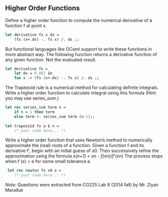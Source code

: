 **Higher Order Functions**
-----
Define a higher order function to compute the numerical derivative of a function f at point x.
```ocaml
let derivative fx x dx = 
	(fx (x+.dx) -. fx x) /. dx ;;
```

But functional languages like OCaml support to write these functions in more abstract way. 
The following function returns a derivative function of any given function. Not the evaluated result.
```ocaml
let derivative fx =
	let dx = 0.001 in
	fun x -> (fx (x+.dx) -. fx x) /. dx ;;
```

The Trapezoid rule is a numerical method for calculating definite integrals.
Write a higher order function to calculate integral using this formula (Hint: you may use series_sum.)

```ocaml
let rec series_sum term n = 
	if n = 1 then term
	else term +. series_sum term (n-1);;
	
let trapezoid fx a b n = 
	(* your code here... *)
```
Write a higher order function that uses Newton’s method to numerically approximate the (real) roots of a function. Given a function f and its derivative f', begin with an initial guess of x0. Then successively refine the approximation using the formula
*x(n+1) = xn - f(xn)/f'(xn)*
The process stops when f (x) < e for some small tolerance e.
```ocaml
 let rec newton fx x0 e = 
	(* your code here... *)
```

*Note:*
Questions were extracted from CO225 Lab 8 (2014 fall) by Mr. Ziyan Maraikar 